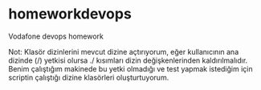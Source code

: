 # homeworkdevops
Vodafone devops homework


Not: Klasör dizinlerini mevcut dizine açtırıyorum, eğer kullanıcının ana dizinde (/) yetkisi olursa ./ kısımları dizin değişkenlerinden kaldırılmalıdır. Benim çalıştığım makinede bu yetki olmadığı ve test yapmak istediğim için scriptin çalıştığı dizine klasörleri oluşturtuyorum.
